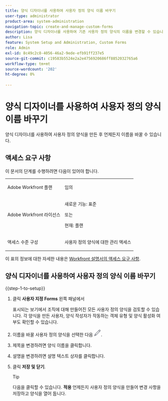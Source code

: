 ```yaml
---
title: 양식 디자이너를 사용하여 사용자 정의 양식 이름 바꾸기
user-type: administrator
product-area: system-administration
navigation-topic: create-and-manage-custom-forms
description: 양식 디자이너를 사용하여 기존 사용자 정의 양식의 이름을 변경할 수 있습니다.
author: Lisa
feature: System Setup and Administration, Custom Forms
role: Admin
exl-id: 8c49c2c8-4056-46a2-9ede-efb91ff237e5
source-git-commit: c19583b5524e2a2e4756920686ff8852032765a6
workflow-type: tm+mt
source-wordcount: '202'
ht-degree: 0%

---
```


# 양식 디자이너를 사용하여 사용자 정의 양식 이름 바꾸기

양식 디자이너를 사용하여 사용자 정의 양식을 만든 후 언제든지 이름을 바꿀 수 있습니다.

## 액세스 요구 사항

이 문서의 단계를 수행하려면 다음이 있어야 합니다.

<table style="table-layout:auto"> 
 <col> 
 <col> 
 <tbody> 
  <tr data-mc-conditions=""> 
   <td role="rowheader"> <p>Adobe Workfront 플랜</p> </td> 
   <td>임의</td> 
  </tr> 
  <tr> 
   <td role="rowheader">Adobe Workfront 라이선스</td> 
   <td>
   <p>새로운 기능: 표준</p>
   <p>또는</p>
   <p>현재: 플랜</p></td> 
  </tr> 
  <tr data-mc-conditions=""> 
   <td role="rowheader">액세스 수준 구성</td> 
   <td> <p>사용자 정의 양식에 대한 관리 액세스</p></td> 
  </tr>  
 </tbody> 
</table>

이 표의 정보에 대한 자세한 내용은 [Workfront 설명서의 액세스 요구 사항](/help/quicksilver/administration-and-setup/add-users/access-levels-and-object-permissions/access-level-requirements-in-documentation.md).

## 양식 디자이너를 사용하여 사용자 정의 양식 이름 바꾸기

{{step-1-to-setup}}

1. 클릭 **사용자 지정 Forms** 왼쪽 패널에서

   표시되는 보기에서 조직에 대해 만들어진 모든 사용자 정의 양식을 검토할 수 있습니다. 각 양식을 만든 사용자, 양식 작성자가 작동하는 객체 유형 및 양식 활성화 여부도 확인할 수 있습니다.

1. 이름을 바꿀 사용자 정의 양식을 선택한 다음 ![편집 아이콘](assets/edit-icon2.png).
1. 제목을 변경하려면 양식 이름을 클릭합니다.
1. 설명을 변경하려면 설명 텍스트 상자를 클릭합니다.

1. 클릭 **저장 및 닫기**.

   >[!TIP]
   >
   >다음을 클릭할 수 있습니다. **적용** 언제든지 사용자 정의 양식을 만들어 변경 사항을 저장하고 양식을 열어 둡니다.
